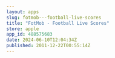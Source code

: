 ```yaml
---
layout: apps
slug: fotmob---football-live-scores
title: "FotMob - Football Live Scores"
store: apple
app_id: 488575683
date: 2024-06-10T12:04:34Z
published: 2011-12-22T00:55:14Z
---
```

